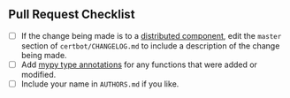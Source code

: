 ## Pull Request Checklist

- [ ] If the change being made is to a [distributed component](https://certbot.eff.org/docs/contributing.html#code-components-and-layout), edit the `master` section of `certbot/CHANGELOG.md` to include a description of the change being made.
- [ ] Add [mypy type annotations](https://certbot.eff.org/docs/contributing.html#mypy-type-annotations) for any functions that were added or modified.
- [ ] Include your name in `AUTHORS.md` if you like.
